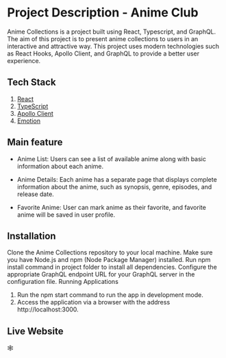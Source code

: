 # Project Description - Anime Club

Anime Collections is a project built using React, Typescript, and GraphQL. The aim of this project is to present anime collections to users in an interactive and attractive way. This project uses modern technologies such as React Hooks, Apollo Client, and GraphQL to provide a better user experience.

## Tech Stack

1. [React](https://reactjs.org/)
2. [TypeScript](https://www.typescriptlang.org/)
3. [Apollo Client](https://www.apollographql.com/docs/react/)
4. [Emotion](https://emotion.sh/docs/introduction)

## Main feature

- Anime List: Users can see a list of available anime along with basic information about each anime.

- Anime Details: Each anime has a separate page that displays complete information about the anime, such as synopsis, genre, episodes, and release date.

- Favorite Anime: User can mark anime as their favorite, and favorite anime will be saved in user profile.

## Installation

Clone the Anime Collections repository to your local machine.
Make sure you have Node.js and npm (Node Package Manager) installed.
Run npm install command in project folder to install all dependencies.
Configure the appropriate GraphQL endpoint URL for your GraphQL server in the configuration file.
Running Applications

1. Run the npm start command to run the app in development mode.
2. Access the application via a browser with the address http://localhost:3000.

## Live Website

🕸️
